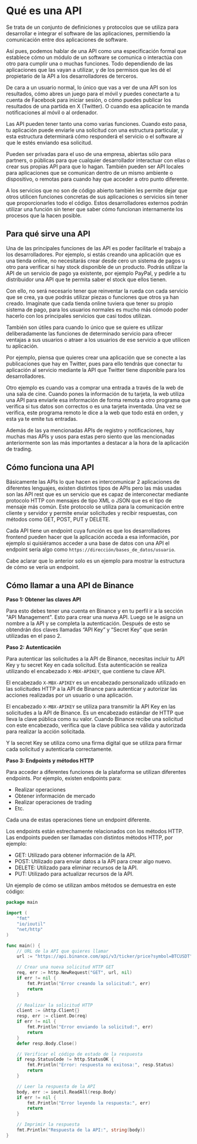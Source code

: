 # Qué es una API

Se trata de un conjunto de definiciones y protocolos que se utiliza para desarrollar e integrar el software de las aplicaciones, permitiendo la comunicación entre dos aplicaciones de software.

Así pues, podemos hablar de una API como una especificación formal que establece cómo un módulo de un software se comunica o interactúa con otro para cumplir una o muchas funciones. Todo dependiendo de las aplicaciones que las vayan a utilizar, y de los permisos que les dé el propietario de la API a los desarrolladores de terceros.

De cara a un usuario normal, lo único que vas a ver de una API son los resultados, cómo abres un juego para el móvil y puedes conectarte a tu cuenta de Facebook para iniciar sesión, o cómo puedes publicar los resultados de una partida en X (Twitter). O cuando esa aplicación te manda notificaciones al móvil o al ordenador.

Las API pueden tener tanto una como varias funciones. Cuando esto pasa, tu aplicación puede enviarle una solicitud con una estructura particular, y esta estructura determinará cómo responderá el servicio o el software al que le estés enviando esa solicitud.

Pueden ser privadas para el uso de una empresa, abiertas sólo para partners, o públicas para que cualquier desarrollador interactuar con ellas o crear sus propias API para que lo hagan. También pueden ser API locales para aplicaciones que se comunican dentro de un mismo ambiente o dispositivo, o remotas para cuando hay que acceder a otro punto diferente.

A los servicios que no son de código abierto también les permite dejar que otros utilicen funciones concretas de sus aplicaciones o servicios sin tener que proporcionarles todo el código. Estos desarrolladores externos podrán utilizar una función sin tener que saber cómo funcionan internamente los procesos que la hacen posible.

## Para qué sirve una API

Una de las principales funciones de las API es poder facilitarle el trabajo a los desarrolladores. Por ejemplo, si estás creando una aplicación que es una tienda online, no necesitarás crear desde cero un sistema de pagos u otro para verificar si hay stock disponible de un producto. Podrás utilizar la API de un servicio de pago ya existente, por ejemplo PayPal, y pedirle a tu distribuidor una API que te permita saber el stock que ellos tienen.

Con ello, no será necesario tener que reinventar la rueda con cada servicio que se crea, ya que podrás utilizar piezas o funciones que otros ya han creado. Imagínate que cada tienda online tuviera que tener su propio sistema de pago, para los usuarios normales es mucho más cómodo poder hacerlo con los principales servicios que casi todos utilizan.

También son útiles para cuando lo único que se quiere es utilizar deliberadamente las funciones de determinado servicio para ofrecer ventajas a sus usuarios o atraer a los usuarios de ese servicio a que utilicen tu aplicación.

Por ejemplo, piensa que quieres crear una aplicación que se conecte a las publicaciones que hay en Twitter, pues para ello tendrás que conectar tu aplicación al servicio mediante la API que Twitter tiene disponible para los desarrolladores.

Otro ejemplo es cuando vas a comprar una entrada a través de la web de una sala de cine. Cuando pones la información de tu tarjeta, la web utiliza una API para enviarle esa información de forma remota a otro programa que verifica si tus datos son correctos o es una tarjeta inventada. Una vez se verifica, este programa remoto le dice a la web que todo está en orden, y esta ya te emite tus entradas.

Además de las ya mencionadas APIs de registro y notificaciones, hay muchas mas APIs y usos para estas pero siento que las mencionadas anteriormente son las más importantes a destacar a la hora de la aplicación de trading.

## Cómo funciona una API

Básicamente las APIs lo que hacen es intercomunicar 2 aplicaciones de diferentes lenguajes, existen distintos tipos de APIs pero las más usadas son las API rest que es un servicio que es capaz de interconectar mediante protocolo HTTP con mensajes de tipo XML o JSON que es el tipo de mensaje más común. Este protocolo se utiliza para la comunicación entre cliente y servidor y permite enviar solicitudes y recibir respuestas, con métodos como GET, POST, PUT y DELETE.

Cada API tiene un endpoint cuya función es que los desarrolladores frontend pueden hacer que la aplicación acceda a esa información, por ejemplo si quisiéramos acceder a una base de datos con una API el endpoint sería algo como `https://dirección/bases_de_datos/usuario`.

Cabe aclarar que lo anterior solo es un ejemplo para mostrar la estructura de cómo se vería un endpoint.

## Cómo llamar a una API de Binance

**Paso 1: Obtener las claves API**

Para esto debes tener una cuenta en Binance y en tu perfil ir a la sección "API Management". Esto para crear una nueva API. Luego se le asigna un nombre a la API y se completa la autenticación. Después de esto se obtendrán dos claves llamadas “API Key” y “Secret Key” que serán utilizadas en el paso 2.

**Paso 2: Autenticación**

Para autenticar las solicitudes a la API de Binance, necesitas incluir tu API Key y tu secret Key en cada solicitud. Esta autenticación se realiza utilizando el encabezado `X-MBX-APIKEY`, que contiene tu clave API.

El encabezado `X-MBX-APIKEY` es un encabezado personalizado utilizado en las solicitudes HTTP a la API de Binance para autenticar y autorizar las acciones realizadas por un usuario o una aplicación.

El encabezado `X-MBX-APIKEY` se utiliza para transmitir la API Key en las solicitudes a la API de Binance. Es un encabezado estándar de HTTP que lleva la clave pública como su valor. Cuando Binance recibe una solicitud con este encabezado, verifica que la clave pública sea válida y autorizada para realizar la acción solicitada.

Y la secret Key se utiliza como una firma digital que se utiliza para firmar cada solicitud y autenticarla correctamente.

**Paso 3: Endpoints y métodos HTTP**

Para acceder a diferentes funciones de la plataforma se utilizan diferentes endpoints. Por ejemplo, existen endpoints para:

- Realizar operaciones
- Obtener información de mercado
- Realizar operaciones de trading
- Etc.

Cada una de estas operaciones tiene un endpoint diferente.

Los endpoints están estrechamente relacionados con los métodos HTTP. Las endpoints pueden ser llamadas con distintos métodos HTTP, por ejemplo:

- GET: Utilizado para obtener información de la API.
- POST: Utilizado para enviar datos a la API para crear algo nuevo.
- DELETE: Utilizado para eliminar recursos de la API.
- PUT: Utilizado para actualizar recursos de la API.

Un ejemplo de cómo se utilizan ambos métodos se demuestra en este código:

```go
package main

import (
    "fmt"
    "io/ioutil"
    "net/http"
)

func main() {
    // URL de la API que quieres llamar
    url := "https://api.binance.com/api/v3/ticker/price?symbol=BTCUSDT"

    // Crear una nueva solicitud HTTP GET
    req, err := http.NewRequest("GET", url, nil)
    if err != nil {
        fmt.Println("Error creando la solicitud:", err)
        return
    }

    // Realizar la solicitud HTTP
    client := &http.Client{}
    resp, err := client.Do(req)
    if err != nil {
        fmt.Println("Error enviando la solicitud:", err)
        return
    }
    defer resp.Body.Close()

    // Verificar el código de estado de la respuesta
    if resp.StatusCode != http.StatusOK {
        fmt.Println("Error: respuesta no exitosa:", resp.Status)
        return
    }

    // Leer la respuesta de la API
    body, err := ioutil.ReadAll(resp.Body)
    if err != nil {
        fmt.Println("Error leyendo la respuesta:", err)
        return
    }

    // Imprimir la respuesta
    fmt.Println("Respuesta de la API:", string(body))
}
